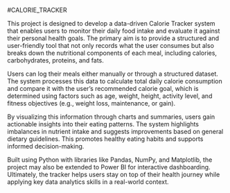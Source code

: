 #CALORIE_TRACKER

This project is designed to develop a data-driven Calorie Tracker system that enables users to monitor their daily food intake and evaluate it against their personal health goals. The primary aim is to provide a structured and user-friendly tool that not only records what the user consumes but also breaks down the nutritional components of each meal, including calories, carbohydrates, proteins, and fats.

Users can log their meals either manually or through a structured dataset. The system processes this data to calculate total daily calorie consumption and compare it with the user’s recommended calorie goal, which is determined using factors such as age, weight, height, activity level, and fitness objectives (e.g., weight loss, maintenance, or gain).

By visualizing this information through charts and summaries, users gain actionable insights into their eating patterns. The system highlights imbalances in nutrient intake and suggests improvements based on general dietary guidelines. This promotes healthy eating habits and supports informed decision-making.

Built using Python with libraries like Pandas, NumPy, and Matplotlib, the project may also be extended to Power BI for interactive dashboarding. Ultimately, the tracker helps users stay on top of their health journey while applying key data analytics skills in a real-world context.

